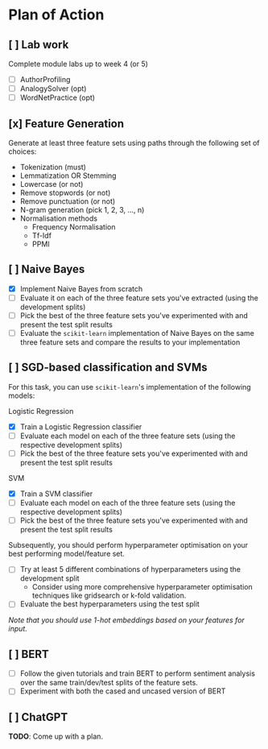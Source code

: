 # Plan of Action

## [ ] Lab work
Complete module labs up to week 4 (or 5)
- [ ] AuthorProfiling
- [ ] AnalogySolver (opt)
- [ ] WordNetPractice (opt)

## [x] Feature Generation
Generate at least three feature sets using paths through the following set of choices:
- Tokenization (must)
- Lemmatization OR Stemming
- Lowercase (or not)
- Remove stopwords (or not)
- Remove punctuation (or not)
- N-gram generation (pick 1, 2, 3, ..., n)
- Normalisation methods
    - Frequency Normalisation
    - Tf-Idf
    - PPMI

## [ ] Naive Bayes
- [x] Implement Naive Bayes from scratch
- [ ] Evaluate it on each of the three feature sets you've extracted (using the development splits)
- [ ] Pick the best of the three feature sets you've experimented with and present the test split results
- [ ] Evaluate the `scikit-learn` implementation of Naive Bayes on the same three feature sets and compare the results to your implementation

## [ ] SGD-based classification and SVMs
For this task, you can use `scikit-learn`'s implementation of the following models:

Logistic Regression
- [x] Train a Logistic Regression classifier
- [ ] Evaluate each model on each of the three feature sets (using the respective development splits)
- [ ] Pick the best of the three feature sets you've experimented with and present the test split results

SVM
- [x] Train a SVM classifier
- [ ] Evaluate each model on each of the three feature sets (using the respective development splits)
- [ ] Pick the best of the three feature sets you've experimented with and present the test split results

Subsequently, you should perform hyperparameter optimisation on your best performing model/feature set.
- [ ] Try at least 5 different combinations of hyperparameters using the development split
    - Consider using more comprehensive hyperparameter optimisation techniques like gridsearch or k-fold validation.
- [ ] Evaluate the best hyperparameters using the test split

_Note that you should use 1-hot embeddings based on your features for input._

## [ ] BERT
- [ ] Follow the given tutorials and train BERT to perform sentiment analysis over the same train/dev/test splits of the feature sets.
- [ ] Experiment with both the cased and uncased version of BERT

## [ ] ChatGPT
**TODO**: Come up with a plan.